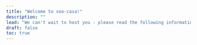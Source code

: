 ```yaml
---
title: "Welcome to sea-casa!"
description: ""
lead: "We can't wait to host you - please read the following information carefully."
draft: false
toc: true
---
```

